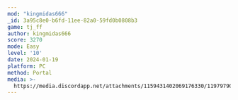 ```yaml
---
mod: "kingmidas666"
_id: 3a95c8e0-b6fd-11ee-82a0-59fd0b0808b3
game: tj_ff
author: kingmidas666
score: 3270
mode: Easy
level: '10'
date: 2024-01-19
platform: PC
method: Portal
media: >-
  https://media.discordapp.net/attachments/1159431402069176330/1197979050958921819/Screenshot_2024-01-19_19.00.52.png?ex=65bd3bef&is=65aac6ef&hm=f35cfef535a10694d85175318bab5032e71f3587186e4a41bbeb8571926ced18&=&format=webp&quality=lossless
---
```


